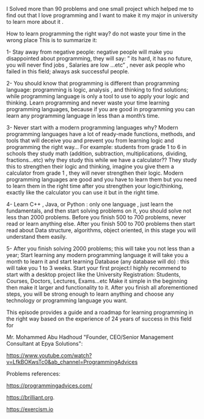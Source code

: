 I Solved more than 90 problems and one small project which helped me to find out that I love programming and I want to make it my major in university to learn more about it .

How to learn programming the right way? do not waste your time in the wrong place This is to summarize it:

1- Stay away from negative people: negative people will make you disappointed about programming, they will say: ” its hard, it has no future, you will never find jobs , Salaries are low …etc” , never ask people who failed in this field; always ask successful people.

2- You should know that programming is different than programming language: programming is logic, analysis , and thinking to find solutions; while programming language is only a tool to use to apply your logic and thinking. Learn programming and never waste your time learning programming languages, because if you are good in programming you can learn any programming language in less than a month’s time.

3- Never start with a modern programming languages why? Modern programming languages have a lot of ready-made functions, methods, and tools that will deceive you and prevent you from learning logic and programming the right way…
For example: students from grade 1 to 6 in schools they study math (addition, subtraction, multiplications, dividing, fractions…etc) why they study this while we have a calculator??
They study this to strengthen their logic and thinking, imagine you give them a calculator from grade 1 , they will never strengthen their logic.
Modern programming languages are good and you have to learn them but you need to learn them in the right time after you strengthen your logic/thinking, exactly like the calculator you can use it but in the right time.

4- Learn C++ , Java, or Python : only one language , just learn the fundamentals, and then start solving problems on it, you should solve not less than 2000 problems.
Before you finish 500 to 700 problems, never read or learn anything else.
After you finish 500 to 700 problems then start read about Data structure, algorithms, object oriented, in this stage you will understand them easily.

5- After you finish solving 2000 problems; this will take you not less than a year;
Start learning any modern programming language it will take you a month to learn it and start learning Database (any database will do) : this will take you 1 to 3 weeks.
Start your first project:I highly recommend to start with a desktop project like the University Registration: Students, Courses, Doctors, Lectures, Exams…etc
Make it simple in the beginning then make it larger and functionality to it.
After you finish all aforementioned steps, you will be strong enough to learn anything and choose any technology or programming language you want.

This episode provides a guide and a roadmap for learning programming in the right way based on the experience of 24 years of success in this field for

Mr. Mohammed Abu Hadhoud "Founder, CEO/Senior Management Consultant at Epya Solutions":

https://www.youtube.com/watch?v=LfkBOKwsTc0&ab_channel=ProgrammingAdvices


Problems references:

https://programmingadvices.com/

https://brilliant.org.

https://exercism.io
